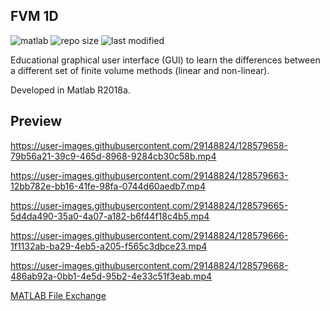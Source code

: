 ## FVM 1D
![matlab](https://img.shields.io/badge/MATLAB-File%20Exchange-blue) ![repo size](https://img.shields.io/github/repo-size/AlbertoCuadra/FVM_1D) ![last modified](https://img.shields.io/github/last-commit/AlbertoCuadra/FVM_1D)

Educational graphical user interface (GUI) to learn the differences between a different set of finite volume methods (linear and non-linear). 

Developed in Matlab R2018a.

## Preview



https://user-images.githubusercontent.com/29148824/128579658-79b56a21-39c9-465d-8968-9284cb30c58b.mp4



https://user-images.githubusercontent.com/29148824/128579663-12bb782e-bb16-41fe-98fa-0744d60aedb7.mp4



https://user-images.githubusercontent.com/29148824/128579665-5d4da490-35a0-4a07-a182-b6f44f18c4b5.mp4



https://user-images.githubusercontent.com/29148824/128579666-1f1132ab-ba29-4eb5-a205-f565c3dbce23.mp4



https://user-images.githubusercontent.com/29148824/128579668-486ab92a-0bb1-4e5d-95b2-4e33c51f3eab.mp4





[MATLAB File Exchange](https://es.mathworks.com/matlabcentral/fileexchange/67357-fvm_project?s_tid=prof_contriblnk)
